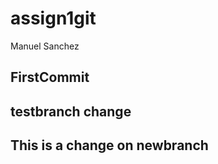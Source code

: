 # assign1git
Manuel Sanchez

## FirstCommit


## testbranch change

## This is a change on newbranch

